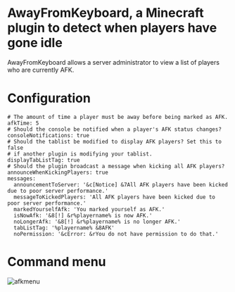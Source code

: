 # AwayFromKeyboard, a Minecraft plugin to detect when players have gone idle

AwayFromKeyboard allows a server administrator to view a list of players who are currently AFK.

# Configuration
```
# The amount of time a player must be away before being marked as AFK.
afkTime: 5
# Should the console be notified when a player's AFK status changes?
consoleNotifications: true
# Should the tablist be modified to display AFK players? Set this to false
# if another plugin is modifying your tablist.
displayTabListTag: true
# Should the plugin broadcast a message when kicking all AFK players?
announceWhenKickingPlayers: true
messages:
  announcementToServer: '&c[Notice] &7All AFK players have been kicked due to poor server performance.'
  messageToKickedPlayers: 'All AFK players have been kicked due to poor server performance.'
  markedYourselfAfk: 'You marked yourself as AFK.'
  isNowAfk: '&8[!] &r%playername% is now AFK.'
  noLongerAfk: '&8[!] &r%playername% is no longer AFK.'
  tabListTag: '%playername% &8AFK'
  noPermission: '&cError: &rYou do not have permission to do that.'
  ```
# Command menu

![afkmenu](https://user-images.githubusercontent.com/60233722/97815421-71150b80-1c53-11eb-8e7f-8f0b08c3309b.PNG)

